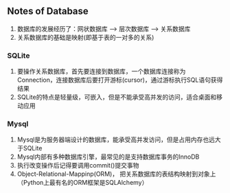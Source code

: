 ## Notes of Database
1. 数据库的发展经历了：网状数据库 --> 层次数据库 --> 关系数据库
2. 关系数据库的基础是映射(即基于表的一对多的关系)

### SQLite
1. 要操作关系数据库，首先要连接到数据库，一个数据库连接称为Connection，连接数据库后要打开游标(cursor)，通过游标执行SQL语句获得结果
2. SQLite的特点是轻量级，可嵌入，但是不能承受高并发的访问，适合桌面和移动应用

### Mysql
1. Mysql是为服务器端设计的数据库，能承受高并发访问，但是占用内存也远大于SQLite
2. Mysql内部有多种数据库引擎，最常见的是支持数据库事务的InnoDB
3. 执行改变操作后记得要调用commit()提交事物
4. Object-Relational-Mappinp(ORM)， 把关系数据库的表结构映射到对象上（Python上最有名的ORM框架是SQLAlchemy）
